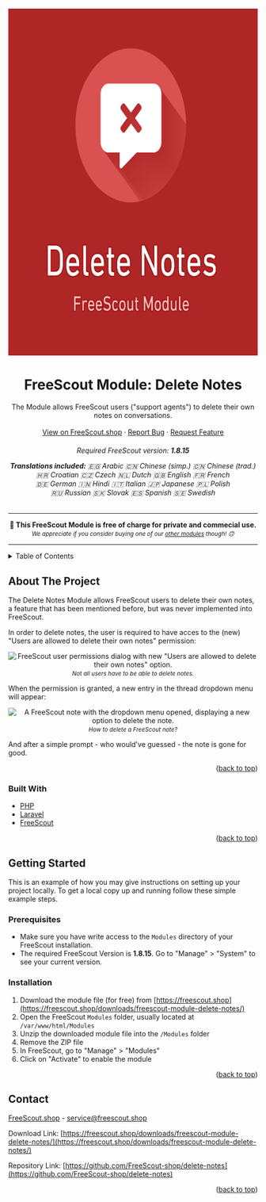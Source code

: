 <div id="top"></div>

<!-- PROJECT LOGO -->
<br />
<div align="center">
  <a href="https://github.com/FreeScout-shop/delete-notes">
    <img src="Public/assets/icon.modern.png" alt="Logo" width="700" height="700">
  </a>

<h1 align="center">FreeScout Module: Delete Notes</h1>

  <p align="center">
    The Module allows FreeScout users ("support agents") to delete their own notes on conversations.
    <br />
    <br />
    <a href="https://freescout.shop/downloads/freescout-module-delete-notes/">View on FreeScout.shop</a>
    ·
    <a href="https://github.com/FreeScout-shop/delete-notes/issues">Report Bug</a>
    ·
    <a href="https://github.com/FreeScout-shop/delete-notes/issues">Request Feature</a>
  </p>
  <h6 align="center">
    <p>Required FreeScout version: <strong>1.8.15</strong></p>
    <p><strong>Translations included:</strong>
    <span class="ar">🇪🇬 Arabic</span> <span class="zh-CN">🇨🇳 Chinese (simp.)</span> <span class="zh-TW">🇨🇳 Chinese (trad.)</span><br/><span class="hr">🇭🇷 Croatian</span> <span class="cz">🇨🇿 Czech</span> <span class="nl">🇳🇱 Dutch</span> <span class="gb">🇬🇧 English</span> <span class="fr">🇫🇷 French</span><br/><span class="de">🇩🇪 German</span> <span class="hi">🇮🇳 Hindi</span> <span class="it">🇮🇹 Italian</span> <span class="ja">🇯🇵 Japanese</span> <span class="pl">🇵🇱 Polish</span><br/><span class="ru">🇷🇺 Russian</span> <span class="sk">🇸🇰 Slovak</span> <span class="es">🇪🇸 Spanish</span> <span class="sv">🇸🇪 Swedish</span></p>
  </h6>
  <p>
    <hr/>
    <strong>🎁 This FreeScout Module is free of charge for private and commecial use.</strong><br />
    <small><em>We appreciate if you consider buying one of our <a href="https://freescout.shop/paid-freescout-modules/" target="_blank">other modules</a> though! 🙃</em></small>
    <hr/>
  </p>
</div>



<!-- TABLE OF CONTENTS -->
<details>
  <summary>Table of Contents</summary>
  <ol>
    <li>
      <a href="#about-the-project">About The Project</a>
      <ul>
        <li><a href="#built-with">Built with</a></li>
      </ul>
    </li>
    <li>
      <a href="#getting-started">Getting Started</a>
      <ul>
        <li><a href="#prerequisites">Prerequisites</a></li>
        <li><a href="#installation">Installation</a></li>
      </ul>
    </li>
    <li><a href="#contact">Contact</a></li>
  </ol>
</details>



<!-- ABOUT THE PROJECT -->
## About The Project

The Delete Notes Module allows FreeScout users to delete their own notes, a feature that has been mentioned before, but was never implemented into FreeScout.

In order to delete notes, the user is required to have acces to the (new) "Users are allowed to delete their own notes" permission:

<p align="center"><img class="wp-image-1113 size-full" src="http://freescout.shop/wp-content/uploads/edd/2022/05/screen.permissions.png" alt="FreeScout user permissions dialog with new &quot;Users are allowed to delete their own notes&quot; option." width="600" height="318" />
<br/><small><em>Not all users have to be able to delete notes.</em></small>
</p>

When the permission is granted, a new entry in the thread dropdown menu will appear:

<p align="center">
<img class="wp-image-1134 size-full" src="http://freescout.shop/wp-content/uploads/edd/2022/05/screen.menu_.png" alt="A FreeScout note with the dropdown menu opened, displaying a new option to delete the note." width="600" height="274" />
<br/><small><em>How to delete a FreeScout note?</em></small>
</p>

And after a simple prompt - who would've guessed - the note is gone for good.

<p align="right">(<a href="#top">back to top</a>)</p>


### Built With

* [PHP](https://php.net/)
* [Laravel](https://laravel.com/)
* [FreeScout](https://freescout.net/)

<p align="right">(<a href="#top">back to top</a>)</p>



<!-- GETTING STARTED -->
## Getting Started

This is an example of how you may give instructions on setting up your project locally.
To get a local copy up and running follow these simple example steps.

### Prerequisites

- Make sure you have write access to the `Modules` directory of your FreeScout installation.
- The required FreeScout Version is <strong>1.8.15</strong>. Go to "Manage" > "System" to see your current version.

### Installation

1. Download the module file (for free) from [https://freescout.shop](https://freescout.shop/downloads/freescout-module-delete-notes/)
2. Open the FreeScout `Modules` folder, usually located at `/var/www/html/Modules`
3. Unzip the downloaded module file into the `/Modules` folder
4. Remove the ZIP file
5. In FreeScout, go to "Manage" > "Modules"
6. Click on "Activate" to enable the module

<p align="right">(<a href="#top">back to top</a>)</p>


<!-- CONTACT -->
## Contact

[FreeScout.shop](freescout.shop) - service@freescout.shop

Download Link: [https://freescout.shop/downloads/freescout-module-delete-notes/](https://freescout.shop/downloads/freescout-module-delete-notes/)

Repository Link: [https://github.com/FreeScout-shop/delete-notes](https://github.com/FreeScout-shop/delete-notes)

<p align="right">(<a href="#top">back to top</a>)</p>

